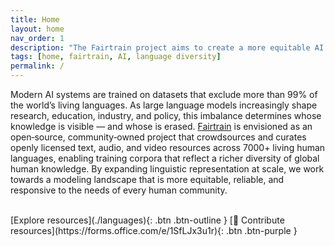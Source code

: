 ```yaml
---
title: Home
layout: home
nav_order: 1
description: "The Fairtrain project aims to create a more equitable AI landscape by expanding linguistic representation in training datasets."
tags: [home, fairtrain, AI, language diversity]
permalink: /
---
```



<script src="https://unpkg.com/@lottiefiles/dotlottie-wc@0.6.2/dist/dotlottie-wc.js" type="module"></script>

<dotlottie-wc
 src="https://lottie.host/fb05f798-6be1-4332-942b-467ccdd723ea/yxJji3L5TD.lottie"
 style="width: 300px; height: 300px;"
 speed="1"
 autoplay
 loop>
</dotlottie-wc>

Modern AI systems are trained on datasets that exclude more than 99% of the world’s living languages. As large language models increasingly shape research, education, industry, and policy, this imbalance determines whose knowledge is visible — and whose is erased. [Fairtrain](https://fairtrain.github.io/) is envisioned as an open‑source, community‑owned project that crowdsources and curates openly licensed text, audio, and video resources across 7000+ living human languages, enabling training corpora that reflect a richer diversity of global human knowledge. By expanding linguistic representation at scale, we work towards a modeling landscape that is more equitable, reliable, and responsive to the needs of every human community.

<br/>
[Explore resources](./languages){: .btn .btn-outline }
[🌱 Contribute resources](https://forms.office.com/e/1SfLJx3u1r){: .btn .btn-purple }
